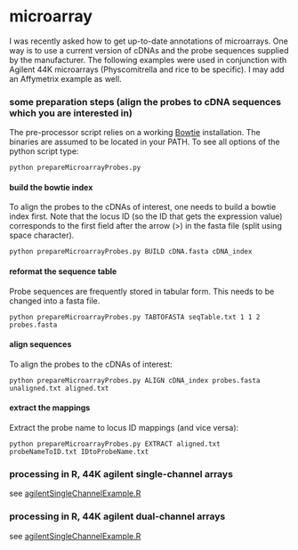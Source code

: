 microarray
==========

I was recently asked how to get up-to-date annotations of microarrays. One way is to use a current version of cDNAs and the probe sequences supplied by the manufacturer.
The following examples were used in conjunction with Agilent 44K microarrays (Physcomitrella and rice to be specific). I may add an Affymetrix example as well.

### some preparation steps (align the probes to cDNA sequences which you are interested in)
The pre-processor script relies on a working [Bowtie](http://bowtie-bio.sourceforge.net/index.shtml) installation. The binaries are assumed to be located in your PATH.
To see all options of the python script type:

```shell
python prepareMicroarrayProbes.py
```

#### build the bowtie index
To align the probes to the cDNAs of interest, one needs to build a bowtie index first. Note that the locus ID (so the ID that gets the expression value) corresponds to the first field after the arrow (>) in the fasta file (split using space character).

```shell
python prepareMicroarrayProbes.py BUILD cDNA.fasta cDNA_index
```

#### reformat the sequence table
Probe sequences are frequently stored in tabular form. This needs to be changed into a fasta file.

```shell
python prepareMicroarrayProbes.py TABTOFASTA seqTable.txt 1 1 2 probes.fasta
```

#### align sequences
To align the probes to the cDNAs of interest:

```shell
python prepareMicroarrayProbes.py ALIGN cDNA_index probes.fasta unaligned.txt aligned.txt
```

#### extract the mappings
Extract the probe name to locus ID mappings (and vice versa):

```shell
python prepareMicroarrayProbes.py EXTRACT aligned.txt probeNameToID.txt IDtoProbeName.txt
```

### processing in R, 44K agilent single-channel arrays

see [agilentSingleChannelExample.R](https://github.com/MWSchmid/microarray/blob/master/agilentSingleChannelExample.R)

### processing in R, 44K agilent dual-channel arrays

see [agilentSingleChannelExample.R](https://github.com/MWSchmid/microarray/blob/master/agilentDualChannelExample.R)

